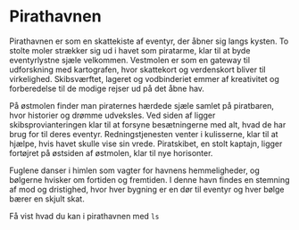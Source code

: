 # Pirathavnen
Pirathavnen er som en skattekiste af eventyr, der åbner sig langs kysten. To stolte moler strækker sig ud i havet som piratarme, klar til at byde eventyrlystne sjæle velkommen. Vestmolen er som en gateway til udforskning med kartografen, hvor skattekort og verdenskort bliver til virkelighed. Skibsværftet, lageret og vodbinderiet emmer af kreativitet og forberedelse til de modige rejser ud på det åbne hav.

På østmolen finder man piraternes hærdede sjæle samlet på piratbaren, hvor historier og drømme udveksles. Ved siden af ligger skibsprovianteringen klar til at forsyne besætningerne med alt, hvad de har brug for til deres eventyr. Redningstjenesten venter i kulisserne, klar til at hjælpe, hvis havet skulle vise sin vrede. Piratskibet, en stolt kaptajn, ligger fortøjret på østsiden af østmolen, klar til nye horisonter.

Fuglene danser i himlen som vagter for havnens hemmeligheder, og bølgerne hvisker om fortiden og fremtiden. I denne havn findes en stemning af mod og dristighed, hvor hver bygning er en dør til eventyr og hver bølge bærer en skjult skat.

Få vist hvad du kan i pirathavnen med `ls`